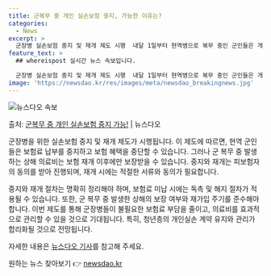 ```yaml
---
title: 군복무 중 개인 실손보험 중지, 가능한 이유는?
categories:
  - News
excerpt: >
  군장병 실손보험 중지 및 재개 제도 시행  내달 1일부터 현역병으로 복무 중인 군인들은 개인실손보험을 중단할…
feature_text: >
  ## whereispost 실시간 뉴스 속보입니다.

  군장병 실손보험 중지 및 재개 제도 시행  내달 1일부터 현역병으로 복무 중인 군인들은 개인실손보험을 중단할…
image: 'https://newsdao.kr/res/images/meta/newsdao_breakingnews.jpg'
---
```


![뉴스다오 속보](https://newsdao.kr/res/images/meta/newsdao_breakingnews.jpg)

<p>출처: <a href="https://newsdao.kr/4247" rel="dofollow">군복무 중 개인 실손보험 중지 가능!</a> | 뉴스다오</p>

군장병을 위한 실손보험 중지 및 재개 제도가 시행됩니다. 이 제도에 따르면, 현역 군인들은 보험료 납부를 중지하고 보험 혜택을 중단할 수 있습니다. 그러나 군 복무 중 발생하는 상해 의료비는 보험 재개 이후에만 보장받을 수 있습니다. 중지와 재개는 피보험자의 동의를 받아 진행되며, 재개 시에는 적절한 서류와 동의가 필요합니다.

중지와 재개 절차는 명확히 정리해야 하며, 보험료 미납 시에는 독촉 및 해지 절차가 적용될 수 있습니다. 또한, 군 복무 중 발생한 상해의 보장 여부와 재가입 주기를 준수해야 합니다. 이번 제도를 통해 군장병들이 불필요한 보험료 부담을 줄이고, 의료비를 효과적으로 관리할 수 있을 것으로 기대됩니다. 특히, 청년층의 개인실손 계약 유지와 관리가 합리화될 것으로 전망됩니다.

자세한 내용은 [뉴스다오 기사](https://newsdao.kr/4247)를 참고해 주세요. 

원하는 뉴스 찾아보기 👉 <a href="https://newsdao.kr" rel="dofollow">newsdao.kr</a>


